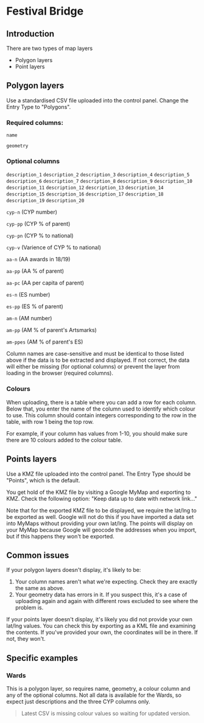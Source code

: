 # Festival Bridge

## Introduction
There are two types of map layers
- Polygon layers
- Point layers

## Polygon layers
Use a standardised CSV file uploaded into the control panel. Change the Entry Type to "Polygons".

### Required columns:
```name```

```geometry```

### Optional columns
```description_1```
```description_2```
```description_3```
```description_4```
```description_5```
```description_6```
```description_7```
```description_8```
```description_9```
```description_10```
```description_11```
```description_12```
```description_13```
```description_14```
```description_15```
```description_16```
```description_17```
```description_18```
```description_19```
```description_20```

```cyp-n``` (CYP number)

```cyp-pp``` (CYP % of parent)

```cyp-pn``` (CYP % to national)

```cyp-v``` (Varience of CYP % to national)

```aa-n``` (AA awards in 18/19)

```aa-pp``` (AA % of parent)

```aa-pc``` (AA per capita of parent)

```es-n``` (ES number)

```es-pp``` (ES % of parent)

```am-n``` (AM number)

```am-pp``` (AM % of parent's Artsmarks)

```am-ppes``` (AM % of parent's ES)


Column names are case-sensitive and must be identical to those listed above if the data is to be extracted and displayed. If not correct, the data will either be missing (for optional columns) or prevent the layer from loading in the browser (required columns).

### Colours
When uploading, there is a table where you can add a row for each column. Below that, you enter the name of the column used to identify which colour to use. This column should contain integers corresponding to the row in the table, with row 1 being the top row.

For example, if your column has values from 1-10, you should make sure there are 10 colours added to the colour table.

## Points layers
Use a KMZ file uploaded into the control panel. The Entry Type should be "Points", which is the default.

You get hold of the KMZ file by visiting a Google MyMap and exporting to KMZ. Check the following option: "Keep data up to date with network link..."

Note that for the exported KMZ file to be displayed, we require the lat/lng to be exported as well. Google will not do this if you have imported a data set into MyMaps without providing your own lat/lng. The points will display on your MyMap because Google will geocode the addresses when you import, but if this happens they won't be exported.

## Common issues
If your polygon layers doesn't display, it's likely to be:
1. Your column names aren't what we're expecting. Check they are exactly the same as above.
2. Your geometry data has errors in it. If you suspect this, it's a case of uploading again and again with different rows excluded to see where the problem is.

If your points layer doesn't display, it's likely you did not provide your own lat/lng values. You can check this by exporting as a KML file and examining the contents. If you've provided your own, the coordinates will be in there. If not, they won't.

## Specific examples
### Wards
This is a polygon layer, so requires name, geometry, a colour column and any of the optional columns. Not all data is available for the Wards, so expect just descriptions and the three CYP columns only.

> Latest CSV is missing colour values so waiting for updated version.